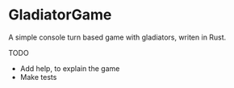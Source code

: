 # GladiatorGame
A simple console turn based game with gladiators, writen in Rust.

TODO
* Add help, to explain the game
* Make tests